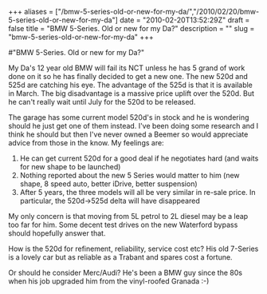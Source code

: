 +++
aliases = ["/bmw-5-series-old-or-new-for-my-da/","/2010/02/20/bmw-5-series-old-or-new-for-my-da"]
date = "2010-02-20T13:52:29Z"
draft = false
title = "BMW 5-Series. Old or new for my Da?"
description = ""
slug = "bmw-5-series-old-or-new-for-my-da"
+++

#"BMW 5-Series. Old or new for my Da?"


 <p>My Da's 12 year old BMW will fail its NCT unless he has 5 grand of work done on it so he has finally decided to get a new one. The new 520d and 525d are catching his eye. The advantage of the 525d is that it is available in March. The big disadvantage is a massive price uplift over the 520d. But he can't really wait until July for the 520d to be released.</p>
<p>The garage has some current model 520d's in stock and he is wondering should he just get one of them instead. I've been doing some research and I think he should but then I've never owned a Beemer so would appreciate advice from those in the know. My feelings are:</p>
<ol>
<li>He can get current 520d for a good deal if he negotiates hard (and waits for new shape to be launched)</li>
<li>Nothing reported about the new 5 Series would matter to him (new shape, 8 speed auto, better iDrive, better suspension)</li>
<li>After 5 years, the three models will all be very similar in re-sale price. In particular, the 520d-&gt;525d delta will have disappeared</li>
</ol>
<p>My only concern is that moving from 5L petrol to 2L diesel may be a leap too far for him. Some decent test drives on the new Waterford bypass should hopefully answer that.</p>
<p>How is the 520d for refinement,&nbsp;reliability, service cost etc? His old 7-Series is a lovely car but as reliable as a Trabant and spares cost a fortune.</p>
<p>Or should he consider Merc/Audi? He's been a BMW guy since the 80s when his job upgraded him from the vinyl-roofed Granada :-)&nbsp;</p>
<p>&nbsp;</p>
<p>&nbsp;</p>
 